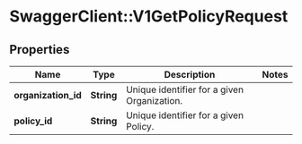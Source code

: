 # SwaggerClient::V1GetPolicyRequest

## Properties
Name | Type | Description | Notes
------------ | ------------- | ------------- | -------------
**organization_id** | **String** | Unique identifier for a given Organization. | 
**policy_id** | **String** | Unique identifier for a given Policy. | 

